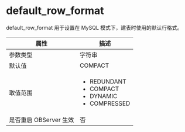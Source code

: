 default_row_format 
=======================================

default_row_format 用于设置在 MySQL 模式下，建表时使用的默认行格式。


|      **属性**      |                                                                                                  **描述**                                                                                                   |
|------------------|-----------------------------------------------------------------------------------------------------------------------------------------------------------------------------------------------------------|
| 参数类型             | 字符串                                                                                                                                                                                                       |
| 默认值              | COMPACT                                                                                                                                                                                                   |
| 取值范围             | <ul><li>REDUNDANT</li><li>COMPACT</li><li>DYNAMIC</li><li>COMPRESSED</li></ul>    |
| 是否重启 OBServer 生效 | 否                                                                                                                                                                                                         |



